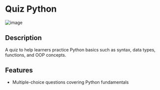 # Quiz Python
![image](https://github.com/user-attachments/assets/d23a65b7-c6f2-4722-9b45-35e412a51305)

## Description
A quiz to help learners practice Python basics such as syntax, data types, functions, and OOP concepts.

## Features
- Multiple-choice questions covering Python fundamentals
